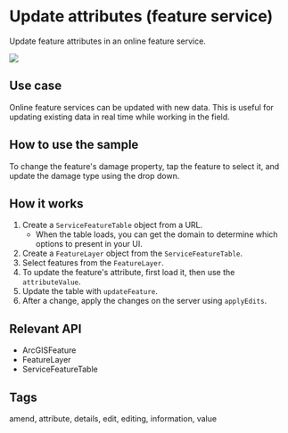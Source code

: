 # Update attributes (feature service)

Update feature attributes in an online feature service.

![](screenshot.png)

## Use case

Online feature services can be updated with new data. This is useful for updating existing data in real time while working in the field.

## How to use the sample

To change the feature's damage property, tap the feature to select it, and update the damage type using the drop down.

## How it works

1. Create a `ServiceFeatureTable` object from a URL.
    * When the table loads, you can get the domain to determine which options to present in your UI.
2. Create a `FeatureLayer` object from the `ServiceFeatureTable`.
3. Select features from the `FeatureLayer`.
4. To update the feature's attribute, first load it, then use the `attributeValue`.
5. Update the table with `updateFeature`.
6. After a change, apply the changes on the server using `applyEdits`.

## Relevant API

* ArcGISFeature
* FeatureLayer
* ServiceFeatureTable

## Tags

amend, attribute, details, edit, editing, information, value
